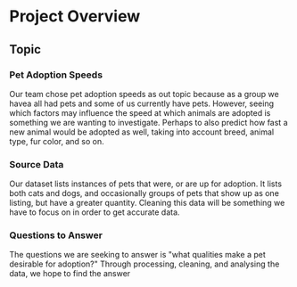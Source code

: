 # Project Overview

## Topic
### Pet Adoption Speeds
Our team chose pet adoption speeds as out topic because as a group we havea all had pets and some of us currently have pets. However, seeing which factors may 
influence the speed at which animals are adopted is something we are wanting to investigate. Perhaps to also predict how fast a new animal would be adopted as well, 
taking into account breed, animal type, fur color, and so on.

### Source Data
Our dataset lists instances of pets that were, or are up for adoption. It lists both cats and dogs, and occasionally groups of pets that show up as one listing, but
have a greater quantity. Cleaning this data will be something we have to focus on in order to get accurate data.

### Questions to Answer
The questions we are seeking to answer is "what qualities make a pet desirable for adoption?" Through processing, cleaning, and analysing the data, we hope to find
the answer
